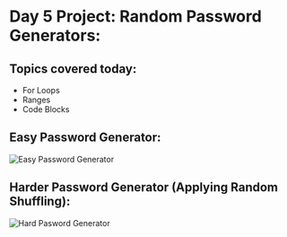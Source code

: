 # Day 5 Project: Random Password Generators:

## Topics covered today:
- For Loops
- Ranges
- Code Blocks

## Easy Password Generator:
![Easy Password Generator](https://github.com/Christopherdillard99/Python-100-Days-of-Code/assets/121410201/31cfae2b-4f67-4311-a584-81a0310db202)

## Harder Password Generator (Applying Random Shuffling):
![Hard Pasword Generator](https://github.com/Christopherdillard99/Python-100-Days-of-Code/assets/121410201/24421ffe-2c17-41b9-88de-ff8e865f3885)
